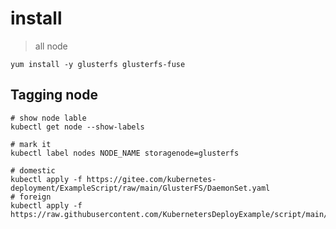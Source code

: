 # install 
> all node

```shell
yum install -y glusterfs glusterfs-fuse 
```

## Tagging node

```shell
# show node lable
kubectl get node --show-labels

# mark it
kubectl label nodes NODE_NAME storagenode=glusterfs
```

```shell
# domestic
kubectl apply -f https://gitee.com/kubernetes-deployment/ExampleScript/raw/main/GlusterFS/DaemonSet.yaml
# foreign
kubectl apply -f https://raw.githubusercontent.com/KubernetersDeployExample/script/main/GlusterFS/DaemonSet.yaml

```
